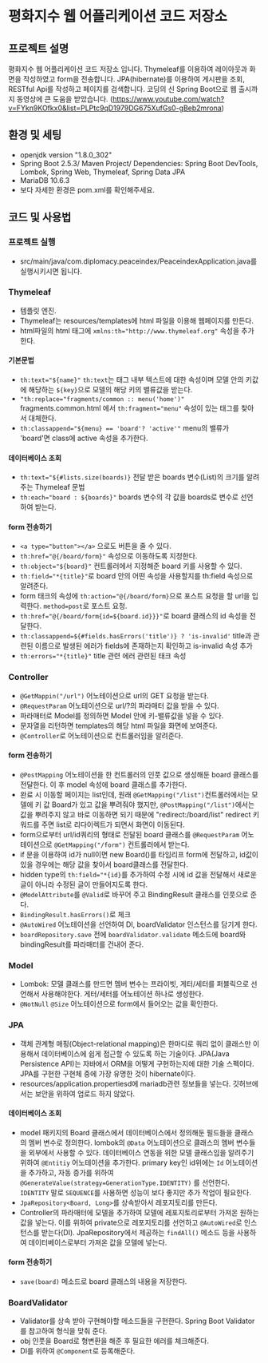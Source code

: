 # 평화지수 웹 어플리케이션 코드 저장소 

## 프로젝트 설명
평화지수 웹 어플리케이션 코드 저장소 입니다. Thymeleaf를 이용하여 레이아웃과 화면을 작성하였고 form을 전송합니다. JPA(hibernate)를 이용하여 게시판을 조회, RESTful Api를 작성하고 페이지를 검색합니다. 코딩의 신 Spring Boot으로 웹 출시까지 동영상에 큰 도움을 받았습니다.
(https://www.youtube.com/watch?v=FYkn9KOfkx0&list=PLPtc9qD1979DG675XufGs0-gBeb2mrona)

## 환경 및 세팅
* openjdk version "1.8.0_302"
* Spring Boot 2.5.3/ Maven Project/ Dependencies: Spring Boot DevTools, Lombok, Spring Web, Thymeleaf, Spring Data JPA
* MariaDB 10.6.3
* 보다 자세한 환경은 pom.xml를 확인해주세요.

## 코드 및 사용법

### 프로젝트 실행
* src/main/java/com.diplomacy.peaceindex/PeaceindexApplication.java를 실행시키시면 됩니다.

### Thymeleaf
* 템플릿 엔진.
* Thymeleaf는 resources/templates에 html 파일을 이용해 웹페이지를 만든다.
* html파일의 html 태그에 `xmlns:th="http://www.thymeleaf.org"` 속성을 추가한다.
#### 기본문법
* `th:text="${name}"` `th:text`는 태그 내부 텍스트에 대한 속성이며 모델 안의 키값에 해당하는 `${key}`으로 모델의 해당 키의 밸류값을 받는다.
* `"th:replace="fragments/common :: menu('home')"` fragments.common.html 에서 `th:fragment="menu"` 속성이 있는 태그를 찾아서 대체한다. 
* `th:classappend="${menu} == 'board'? 'active'"` menu의 밸류가 'board'면 class에 active 속성을 추가한다. 
#### 데이터베이스 조회
* `th:text="${#lists.size(boards)}` 전달 받은 boards 변수(List)의 크기를 알려주는 Thymeleaf 문법 
* `th:each="board : ${boards}"` boards 변수의 각 값을 boards로 변수로 선언하여 받는다.
#### form 전송하기
* `<a type="button"></a>` 으로도 버튼을 줄 수 있다. 
* `th:href="@{/board/form}"` 속성으로 이동하도록 지정한다.
* `th:object="${board}"` 컨트롤러에서 지정해준 board 키를 사용할 수 있다.
* `th:field="*{title}"`로 board 안의 어떤 속성을 사용할지를 th:field 속성으로 알려준다.
* form 태크의 속성에 `th:action="@{/board/form}`으로 포스트 요청을 할 url을 입력한다. `method=post`로 포스트 요청. 
* `th:href="@{/board/form{id=${board.id}}}"`로 board 클래스의 id 속성을 전달한다. 
* `th:classappend=${#fields.hasErrors('title')} ? 'is-invalid'` title과 관련된 이름으로 발생된 에러가 fields에 존재하는지 확인하고 is-invalid 속성 추가
* `th:errors="*{title}"` title 관련 에러 관련된 태크 속성

### Controller
* `@GetMappin("/url")` 어노테이션으로 url의 GET 요청을 받는다.
* `@RequestParam` 어노테이션으로 url/?의 파라매터 값을 받을 수 있다.
* 파라매터로 Model를 정의하면 Model 안에 키-밸류값을 넣을 수 있다.
* 문자열을 리턴하면 templates의 해당 html 파일을 화면에 보여준다. 
* `@Controller`로 어노테이션으로 컨트롤러임을 알려준다.
#### form 전송하기
* `@PostMapping` 어노테이션을 한 컨트롤러의 인풋 값으로 생성해둔 board 클래스를 전달한다. 이 후 model 속성에 board 클래스를 추가한다.
* 완료 시 이동할 페이지는 list인데, 원래 `@GetMapping("/list")`컨트롤러에서는 모델에 키 값 Board가 있고 값을 뿌려줘야 했지만, `@PostMapping("/list")`에서는 값을 뿌려주지 않고 바로 이동하면 되기 때문에 "redirect:/board/list" redirect 키워드를 주면 list로 리다이렉트가 되면서 화면이 이동된다. 
* form으로부터 url/id쿼리의 형태로 전달된 board 클래스를 `@RequestParam` 어노테이션으로 `@GetMapping("/form")` 컨트롤러에서 받는다.
* if 문을 이용하여 id가 null이면 new Board()를 타임리프 form에 전달하고, id값이 있을 경우에는 해당 값을 찾아서 board클래스를 전달한다. 
* hidden type의 `th:field="*{id}`를 추가하여 수정 시에 id 값을 전달해서 새로운 글이 아니라 수정된 글이 만들어지도록 한다. 
* `@ModelAttribute`를 `@Valid`로 바꾸어 주고 BindingResult 클래스를 인풋으로 준다. 
* `BindingResult.hasErrors()`로 체크
* `@AutoWired` 어노테이션을 선언하여 DI, boardValidator 인스턴스를 담기게 한다. 
* `boardRepository.save` 전에 `boardValidator.validate` 메소드에 board와 bindingResult를 파라매터를 건내어 준다. 

### Model
* Lombok: 모델 클래스를 만드면 멤버 변수는 프라이빗, 게터/세터를 퍼블릭으로 선언해서 사용해야한다. 게터/세터를 어노테이션 하나로 생성한다. 
* `@NotNull` `@Size` 어노테이션으로 form에서 들어오는 값을 확인한다. 

### JPA
* 객체 관계형 매핑(Object-relational mapping)은 한마디로 쿼리 없이 클래스만 이용해서 데이터베이스에 쉽게 접근할 수 있도록 하는 기술이다. JPA(Java Persistence API)는 자바에서 ORM을 어떻게 구현하는지에 대한 기술 스펙이다. JPA를 구현한 구현체 중에 가장 유명한 것이 hibernate이다.
* resources/application.propertiesd에 mariadb관련 정보들을 넣는다. 깃허브에서는 보안을 위하여 업로드 하지 않았다.
#### 데이터베이스 조회
* model 패키지의 Board 클래스에서 데이터베이스에서 정의해둔 필드들을 클래스의 멤버 변수로 정의한다. lombok의 `@Data` 어노테이션으로 클래스의 멤버 변수들을 외부에서 사용할 수 있다. 데이터베이스 연동을 위한 모델 클래스임을 알려주기 위하여 `@Entitiy` 어노테이션을 추가한다. primary key인 id위에는 `Id` 어노테이션을 추가하고, 자동 증가를 위하여 `@GenerateValue(strategy=GenerationType.IDENTITY)` 를 선언한다. `IDENTITY` 말로 `SEQUENCE`를 사용하면 성능이 보다 좋지만 추가 작업이 필요한다.  
* `JpaRepository<Board, Long>`를 상속받아서 레포지토리를 만든다.
* Controller의 파라매터에 모델을 추가하여 모델에 레포지토리로부터 가져온 원하는 값을 넣는다. 이를 위하여 private으로 레포지토리를 선언하고 `@AutoWired`로 인스턴스를 받는다(DI). JpaRepository에서 제공하는 `findAll()` 메소드 등을 사용하여 데이터베이스로부터 가져온 값을 모델에 넣는다.
#### form 전송하기
* `save(board)` 메소드로 board 클래스의 내용을 저장한다.

### BoardValidator
* Validator를 상속 받아 구현해야할 메소드들을 구현한다. Spring Boot Validator를 참고하여 형식을 맞춰 준다.
* obj 인풋을 Board로 형변환을 해준 후 필요한 에러를 체크해준다. 
* DI를 위하여 `@Component`로 등록해준다. 
